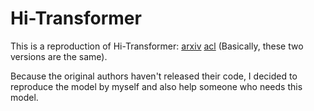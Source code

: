 # Hi-Transformer

This is a reproduction of Hi-Transformer: [arxiv](https://arxiv.org/pdf/2106.01040) [acl](https://aclanthology.org/2021.acl-short.107.pdf) (Basically, these two versions are the same).

Because the original authors haven't released their code, I decided to reproduce the model by myself and also help someone who needs this model.
